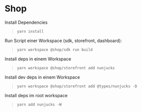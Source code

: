 # Shop

Install Dependencies

> `yarn install`

Run Script einer Workspace (sdk, storefront, dashboard):

> `yarn workspace @shop/sdk run build`

Install deps in einem Workspace

> `yarn workspace @shop/storefront add nunjucks`

Install dev deps in einem Workspace

> `yarn workspace @shop/storefront add @types/nunjucks -D`

Install deps im root workspace

> `yarn add nunjucks -W`
